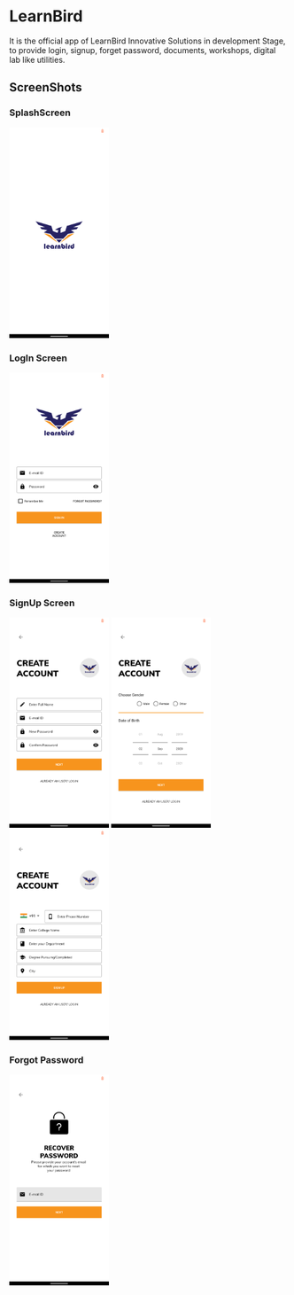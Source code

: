 # LearnBird
It is the official app of LearnBird Innovative Solutions in development Stage, to provide login, signup, forget password, documents, workshops, digital lab like utilities.
## ScreenShots
### SplashScreen
<img src=https://github.com/subho57/LearnBird/blob/master/Screenshots/SplashScreen.png height="380px">

### LogIn Screen
<img src=https://github.com/subho57/LearnBird/blob/master/Screenshots/LogIn.png height="380px">

### SignUp Screen
<img src=https://github.com/subho57/LearnBird/blob/master/Screenshots/SignUp1.png height="380px">     <img src=https://github.com/subho57/LearnBird/blob/master/Screenshots/SignUp2.png height="380px">     <img src=https://github.com/subho57/LearnBird/blob/master/Screenshots/SignUp3.png height="380px">

### Forgot Password
<img src=https://github.com/subho57/LearnBird/blob/master/Screenshots/ForgotPassword.png height="380px">
